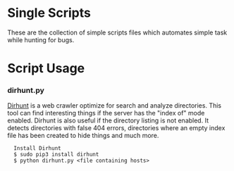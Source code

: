 # Single Scripts
These are the collection of simple scripts files which automates simple task while hunting for bugs.


# Script Usage
 
 ### dirhunt.py 
   [Dirhunt](https://github.com/Nekmo/dirhunt) is a web crawler optimize for search and analyze directories. This tool can find interesting things if the server has the "index of" mode enabled. Dirhunt is also useful if the directory listing is not enabled. It detects directories with false 404 errors, directories where an empty index file has been created to hide things and much more.
   
      Install Dirhunt
      $ sudo pip3 install dirhunt
      $ python dirhunt.py <file containing hosts>

